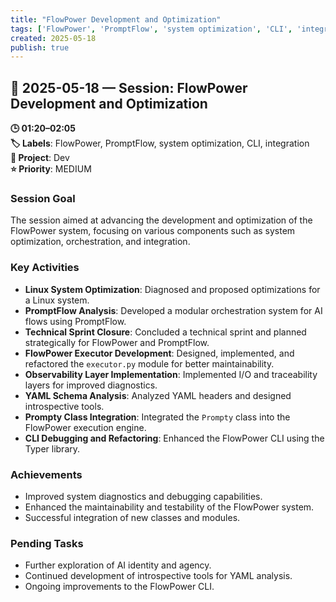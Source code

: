 ```yaml
---
title: "FlowPower Development and Optimization"
tags: ['FlowPower', 'PromptFlow', 'system optimization', 'CLI', 'integration']
created: 2025-05-18
publish: true
---
```


## 📅 2025-05-18 — Session: FlowPower Development and Optimization

**🕒 01:20–02:05**  
**🏷️ Labels**: FlowPower, PromptFlow, system optimization, CLI, integration  
**📂 Project**: Dev  
**⭐ Priority**: MEDIUM  


### Session Goal
The session aimed at advancing the development and optimization of the FlowPower system, focusing on various components such as system optimization, orchestration, and integration.

### Key Activities
- **Linux System Optimization**: Diagnosed and proposed optimizations for a Linux system.
- **PromptFlow Analysis**: Developed a modular orchestration system for AI flows using PromptFlow.
- **Technical Sprint Closure**: Concluded a technical sprint and planned strategically for FlowPower and PromptFlow.
- **FlowPower Executor Development**: Designed, implemented, and refactored the `executor.py` module for better maintainability.
- **Observability Layer Implementation**: Implemented I/O and traceability layers for improved diagnostics.
- **YAML Schema Analysis**: Analyzed YAML headers and designed introspective tools.
- **Prompty Class Integration**: Integrated the `Prompty` class into the FlowPower execution engine.
- **CLI Debugging and Refactoring**: Enhanced the FlowPower CLI using the Typer library.

### Achievements
- Improved system diagnostics and debugging capabilities.
- Enhanced the maintainability and testability of the FlowPower system.
- Successful integration of new classes and modules.

### Pending Tasks
- Further exploration of AI identity and agency.
- Continued development of introspective tools for YAML analysis.
- Ongoing improvements to the FlowPower CLI.
